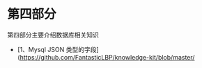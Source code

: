 
# 第四部分

第四部分主要介绍数据库相关知识

  * [1、Mysql JSON 类型的字段](https://github.com/FantasticLBP/knowledge-kit/blob/master/
  